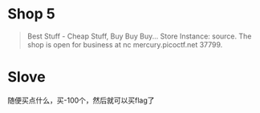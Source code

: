 # Shop 5
>Best Stuff - Cheap Stuff, Buy Buy Buy... Store Instance: source. The shop is open for business at nc mercury.picoctf.net 37799.

# Slove
随便买点什么，买-100个，然后就可以买flag了